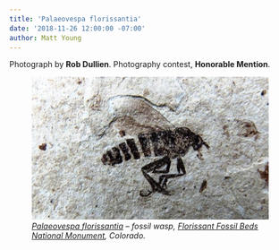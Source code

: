 ```yaml
---
title: 'Palaeovespa florissantia'
date: '2018-11-26 12:00:00 -07:00'
author: Matt Young
---
```

Photograph by **Rob Dullien**.
Photography contest, **Honorable Mention**.

<figure>
<img src="/uploads/2018/Dullien_R.Palaeovespa_florissantia_fossil_wasp.JPG" alt="Fossil wasp"/>
<figcaption>
<a href="https://en.wikipedia.org/wiki/Palaeovespa"><i>Palaeovespa florissantia<i></a> &ndash; fossil wasp, <a href="https://en.wikipedia.org/wiki/Florissant_Fossil_Beds_National_Monument">Florissant Fossil Beds National Monument</a>, Colorado. 
</figcaption>
</figure>
